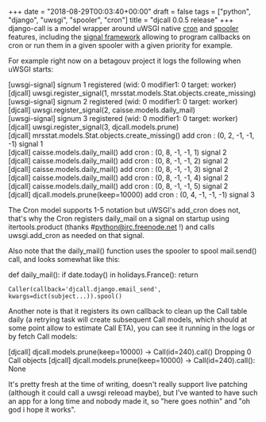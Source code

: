 +++
date = "2018-08-29T00:03:40+00:00"
draft = false
tags = ["python", "django", "uwsgi", "spooler", "cron"]
title = "djcall 0.0.5 release"
+++
django-call is a model wrapper around uWSGI native [cron](http://uwsgi-docs.readthedocs.io/en/latest/Cron.html) and [spooler](http://uwsgi-docs.readthedocs.io/en/latest/Spooler.html) features, including the [signal framework](https://uwsgi-docs.readthedocs.io/en/latest/Signals.html) allowing to program callbacks on cron or run them in a given spooler with a given priority for example.

For example right now on a betagouv project it logs the following when uWSGI starts:


[uwsgi-signal] signum 1 registered (wid: 0 modifier1: 0 target: worker)                                                
[djcall] uwsgi.register_signal(1, mrsstat.models.Stat.objects.create_missing)                                          
[uwsgi-signal] signum 2 registered (wid: 0 modifier1: 0 target: worker)                                                
[djcall] uwsgi.register_signal(2, caisse.models.daily_mail)                                                            
[uwsgi-signal] signum 3 registered (wid: 0 modifier1: 0 target: worker)                                                
[djcall] uwsgi.register_signal(3, djcall.models.prune)     
[djcall] mrsstat.models.Stat.objects.create_missing() add cron : (0, 2, -1, -1, -1) signal 1                           
[djcall] caisse.models.daily_mail() add cron : (0, 8, -1, -1, 1) signal 2                                              
[djcall] caisse.models.daily_mail() add cron : (0, 8, -1, -1, 2) signal 2                                              
[djcall] caisse.models.daily_mail() add cron : (0, 8, -1, -1, 3) signal 2                                              
[djcall] caisse.models.daily_mail() add cron : (0, 8, -1, -1, 4) signal 2                                              
[djcall] caisse.models.daily_mail() add cron : (0, 8, -1, -1, 5) signal 2                                              
[djcall] djcall.models.prune(keep=10000) add cron : (0, 4, -1, -1, -1) signal 3      


The Cron model supports 1-5 notation but uWSGI's add_cron does not, that's why the Cron registers daily_mail on a signal on startup using itertools.product (thanks #python@irc.freenode.net !) and calls uwsgi.add_cron as needed on that signal.

Also note that the daily_mail() function uses the spooler to spool mail.send() call, and looks somewhat like this:


def daily_mail():
    if date.today() in holidays.France():
        return

    Caller(callback='djcall.django.email_send', kwargs=dict(subject...)).spool()


Another note is that it registers its own callback to clean up the Call table daily (a retrying task will create subsequent Call models, which should at some point allow to estimate Call ETA), you can see it running in the logs or by fetch Call models:


[djcall] djcall.models.prune(keep=10000) -> Call(id=240).call()
Dropping 0 Call objects
[djcall] djcall.models.prune(keep=10000) -> Call(id=240).call(): None


It's pretty fresh at the time of writing, doesn't really support live patching (although it could call a uwsgi releoad maybe), but I've wanted to have such an app for a long time and nobody made it, so "here goes nothin" and "oh god i hope it works".